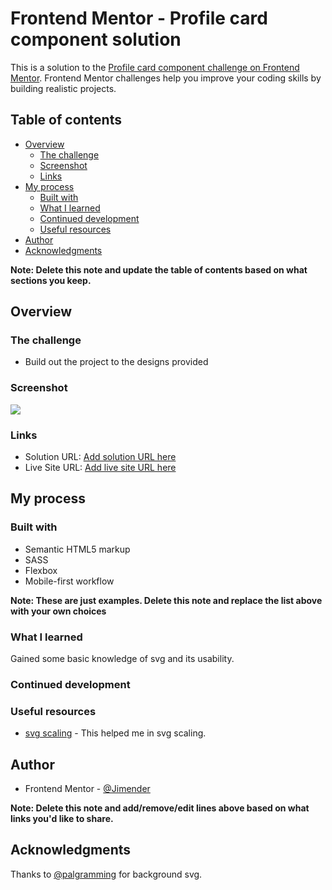 # Frontend Mentor - Profile card component solution

This is a solution to the [Profile card component challenge on Frontend Mentor](https://www.frontendmentor.io/challenges/profile-card-component-cfArpWshJ). Frontend Mentor challenges help you improve your coding skills by building realistic projects.

## Table of contents

- [Overview](#overview)
  - [The challenge](#the-challenge)
  - [Screenshot](#screenshot)
  - [Links](#links)
- [My process](#my-process)
  - [Built with](#built-with)
  - [What I learned](#what-i-learned)
  - [Continued development](#continued-development)
  - [Useful resources](#useful-resources)
- [Author](#author)
- [Acknowledgments](#acknowledgments)

**Note: Delete this note and update the table of contents based on what sections you keep.**

## Overview

### The challenge

- Build out the project to the designs provided

### Screenshot

![](./screenshot.jpg)

### Links

- Solution URL: [Add solution URL here](https://your-solution-url.com)
- Live Site URL: [Add live site URL here](https://your-live-site-url.com)

## My process

### Built with

- Semantic HTML5 markup
- SASS
- Flexbox
- Mobile-first workflow

**Note: These are just examples. Delete this note and replace the list above with your own choices**

### What I learned

Gained some basic knowledge of svg and its usability.

### Continued development

### Useful resources

- [svg scaling](https://developer.mozilla.org/en-US/docs/Web/CSS/Scaling_of_SVG_backgrounds) - This helped me in svg scaling.

## Author

- Frontend Mentor - [@Jimender](https://www.frontendmentor.io/profile/Jimender)

**Note: Delete this note and add/remove/edit lines above based on what links you'd like to share.**

## Acknowledgments

Thanks to [@palgramming](https://www.frontendmentor.io/profile/palgramming) for background svg.
